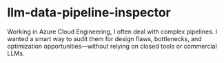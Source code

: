 # llm-data-pipeline-inspector
Working in Azure Cloud Engineering, I often deal with complex pipelines. I wanted a smart way to audit them for design flaws, bottlenecks, and optimization opportunities—without relying on closed tools or commercial LLMs.
